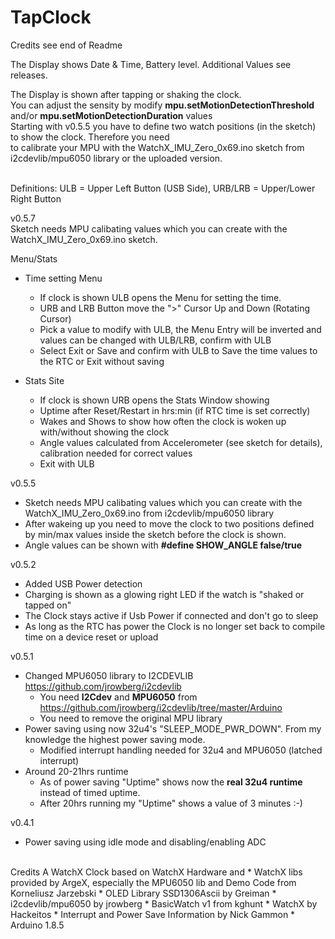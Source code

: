 # TapClock
Credits see end of Readme

The Display shows Date & Time, Battery level. Additional Values see releases.  

The Display is shown after tapping or shaking the clock.<br>
You can adjust the sensity by modify **mpu.setMotionDetectionThreshold** and/or **mpu.setMotionDetectionDuration** values<br>
Starting with v0.5.5 you have to define two watch positions (in the sketch) to show the clock. Therefore you need<br>
to calibrate your MPU with the WatchX_IMU_Zero_0x69.ino sketch from i2cdevlib/mpu6050 library or the uploaded version.<br>
<br>
  
Definitions: ULB = Upper Left Button (USB Side), URB/LRB = Upper/Lower Right Button<br>
  
v0.5.7  
Sketch needs MPU calibating values which you can create with the WatchX_IMU_Zero_0x69.ino sketch.  
  
Menu/Stats
* Time setting Menu
  * If clock is shown ULB opens the Menu for setting the time.
   * URB and LRB Button move the ">" Cursor Up and Down (Rotating Cursor)
   * Pick a value to modify with ULB, the Menu Entry will be inverted and values can be changed with ULB/LRB, confirm with ULB
   * Select Exit or Save and confirm with ULB to Save the time values to the RTC or Exit without saving
  
* Stats Site
  * If clock is shown URB opens the Stats Window showing
   * Uptime after Reset/Restart in hrs:min (if RTC time is set correctly)
   * Wakes and Shows to show how often the clock is woken up with/without showing the clock
   * Angle values calculated from Accelerometer (see sketch for details), calibration needed for correct values
   * Exit with ULB
  
v0.5.5
* Sketch needs MPU calibating values which you can create with the WatchX_IMU_Zero_0x69.ino from i2cdevlib/mpu6050 library
* After wakeing up you need to move the clock to two positions defined by min/max values inside the sketch before the clock is shown.
* Angle values can be shown with **#define SHOW_ANGLE  false/true**

v0.5.2
* Added USB Power detection  
* Charging is shown as a glowing right LED if the watch is "shaked or tapped on"  
* The Clock stays active if Usb Power if connected and don't go to sleep
* As long as the RTC has power the Clock is no longer set back to compile time on a device reset or upload  

v0.5.1
* Changed MPU6050 library to I2CDEVLIB https://github.com/jrowberg/i2cdevlib 
  * You need **I2Cdev** and **MPU6050** from https://github.com/jrowberg/i2cdevlib/tree/master/Arduino 
  * You need to remove the original MPU library
* Power saving using now 32u4's "SLEEP_MODE_PWR_DOWN". From my knowledge the highest power saving mode.
  * Modified interrupt handling needed for 32u4 and MPU6050 (latched interrupt)  
* Around 20-21hrs runtime
  * As of power saving "Uptime" shows now the **real 32u4 runtime** instead of timed uptime.  
  * After 20hrs running my "Uptime" shows a value of 3 minutes :-)  
  
v0.4.1
* Power saving using idle mode and disabling/enabling ADC  
  
<br>
Credits  
A WatchX Clock based on WatchX Hardware and  
* WatchX libs provided by ArgeX, especially the MPU6050 lib and Demo Code from Korneliusz Jarzebski  
* OLED Library SSD1306Ascii by Greiman  
* i2cdevlib/mpu6050 by jrowberg  
* BasicWatch v1 from kghunt  
* WatchX by Hackeitos  
* Interrupt and Power Save Information by Nick Gammon  
* Arduino 1.8.5  
